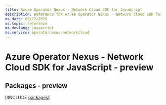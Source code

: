 ```yaml
---
title: Azure Operator Nexus - Network Cloud SDK for JavaScript
description: Reference for Azure Operator Nexus - Network Cloud SDK for JavaScript
ms.date: 06/12/2025
ms.topic: reference
ms.devlang: javascript
ms.service: operatornexus-networkcloud
---
```

# Azure Operator Nexus - Network Cloud SDK for JavaScript - preview
## Packages - preview
[!INCLUDE [packages](operator-nexus---network-cloud-index.md)]